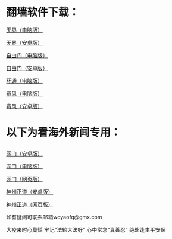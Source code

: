 # 翻墙软件下载：	
<p><a href="https://github.com/woyaofq/xz/raw/master/u1902.exe">无界（电脑版）</a></p>	
<p><a href="https://github.com/woyaofq/xz/raw/master/um4.6.apk">无界（安卓版）</a></p>	
<p><a href="https://github.com/woyaofq/xz/raw/master/fg771p.exe">自由门（电脑版）</a></p>	
<p><a href="https://github.com/woyaofq/xz/raw/master/fgma.apk">自由门（安卓版）</a></p>	
<p><a href="https://raw.githubusercontent.com/opipe/up/master/oPipe.zip">环通（电脑版）</a></p>	
<p><a href="https://github.com/woyaofq/xz/raw/master/psiphon3.exe">赛风（电脑版）</a></p>	
<p><a href="https://github.com/woyaofq/xz/raw/master/PsiphonAndroid.apk">赛风（安卓版）</a></p>	
<h1><p><strong>以下为看海外新闻专用：</strong></p></h1>	
<p><a href="https://raw.githubusercontent.com/opipe/up/master/oGatea.apk">网门（安卓版）</a></p>	
<p><a href="https://raw.githubusercontent.com/opipe/up/master/oGate.zip">网门（电脑版）</a></p>	
<p><a href="https://github.com/odoor2/oo/blob/master/README.md">网门（网页版）</a></p>	
<p><a href="https://raw.githubusercontent.com/SzzdOgate/update/master/extras/SzzdOgate.apk?fldfh2">神州正道（安卓版）</a></p>	
<p><a href="https://raw.githubusercontent.com/txyzum203/www/master/szzd/szzdogate.rar?fldfh2">神州正道（网页版）</a></p>	
<p>如有疑问可联系邮箱woyaofq@gmx.com </a></p>	
大疫来时心莫慌
牢记“法轮大法好”
心中常念“真善忍”
绝处逢生平安保
